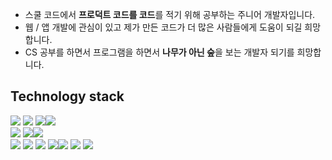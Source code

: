 - 스쿨 코드에서  **프로덕트 코드를 코드**를 적기 위해 공부하는 주니어 개발자입니다.
- 웹 / 앱 개발에 관심이 있고 제가 만든 코드가 더 많은 사람들에게 도움이 되길 희망합니다.
- CS 공부를 하면서 프로그램을 하면서 **나무가 아닌 숲**을 보는 개발자 되기를 희망합니다.

## Technology stack

<img src="https://img.shields.io/badge/java-007396?style=for-the-badge&logo=java&logoColor=white"> <img src="https://img.shields.io/badge/javascript-F7DF1E?style=for-the-badge&logo=javascript&logoColor=black"> <img src="https://img.shields.io/badge/mysql-4479A1?style=for-the-badge&logo=mysql&logoColor=white"><img src="https://img.shields.io/badge/Apache_Tomcat-F8DC75?style=for-the-badge&logo=apache-tomcat&logoColor=black"> \
<img src="https://img.shields.io/badge/swift-FA7343?style=for-the-badge&logo=swift&logoColor=white"> <img src="https://img.shields.io/badge/SwiftUI-007396?style=for-the-badge&logo=swift&logoColor=white"><img src="https://img.shields.io/badge/Core_Data-4479A1?style=for-the-badge&logo=core-data&logoColor=white"> \
 <img src="https://img.shields.io/badge/python-3776AB?style=for-the-badge&logo=python&logoColor=white"> <img src="https://img.shields.io/badge/c++-00599C?style=for-the-badge&logo=c%2B%2B&logoColor=white"> <img src="https://img.shields.io/badge/PyTorch-EE4C2C?style=for-the-badge&logo=pytorch&logoColor=white"> <img src="https://img.shields.io/badge/MediaPipe-00A1AB?style=for-the-badge&logo=mediapipe&logoColor=white"><img src="https://img.shields.io/badge/Maven-C71A36?style=for-the-badge&logo=apache-maven&logoColor=white">  <img src="https://img.shields.io/badge/git-F05032?style=for-the-badge&logo=git&logoColor=white"> <img src="https://img.shields.io/badge/github-181717?style=for-the-badge&logo=github&logoColor=white">

